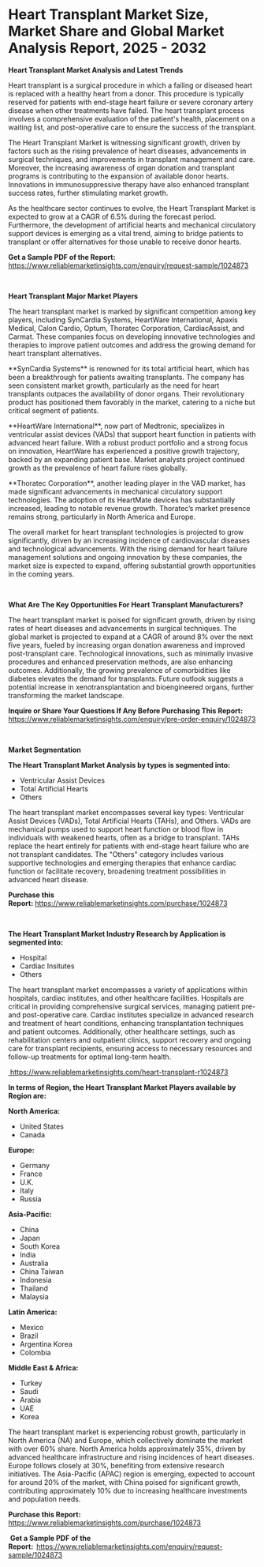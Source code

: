 <p><h1>Heart Transplant Market Size, Market Share and Global Market Analysis Report, 2025 - 2032</h1></p><p><strong>Heart Transplant Market Analysis and Latest Trends</strong></p>
<p><p>Heart transplant is a surgical procedure in which a failing or diseased heart is replaced with a healthy heart from a donor. This procedure is typically reserved for patients with end-stage heart failure or severe coronary artery disease when other treatments have failed. The heart transplant process involves a comprehensive evaluation of the patient's health, placement on a waiting list, and post-operative care to ensure the success of the transplant.</p><p>The Heart Transplant Market is witnessing significant growth, driven by factors such as the rising prevalence of heart diseases, advancements in surgical techniques, and improvements in transplant management and care. Moreover, the increasing awareness of organ donation and transplant programs is contributing to the expansion of available donor hearts. Innovations in immunosuppressive therapy have also enhanced transplant success rates, further stimulating market growth.</p><p>As the healthcare sector continues to evolve, the Heart Transplant Market is expected to grow at a CAGR of 6.5% during the forecast period. Furthermore, the development of artificial hearts and mechanical circulatory support devices is emerging as a vital trend, aiming to bridge patients to transplant or offer alternatives for those unable to receive donor hearts.</p></p>
<p><strong>Get a Sample PDF of the Report:&nbsp;</strong> <a href="https://www.reliablemarketinsights.com/enquiry/request-sample/1024873?utm_campaign=2117&utm_medium=2&utm_source=Github&utm_content=ia&utm_term=18042025&utm_id=heart-transplant">https://www.reliablemarketinsights.com/enquiry/request-sample/1024873</a></p>
<p>&nbsp;</p>
<p><strong>Heart Transplant Major Market Players</strong></p>
<p><p>The heart transplant market is marked by significant competition among key players, including SynCardia Systems, HeartWare International, Apaxis Medical, Calon Cardio, Optum, Thoratec Corporation, CardiacAssist, and Carmat. These companies focus on developing innovative technologies and therapies to improve patient outcomes and address the growing demand for heart transplant alternatives.</p><p>**SynCardia Systems** is renowned for its total artificial heart, which has been a breakthrough for patients awaiting transplants. The company has seen consistent market growth, particularly as the need for heart transplants outpaces the availability of donor organs. Their revolutionary product has positioned them favorably in the market, catering to a niche but critical segment of patients.</p><p>**HeartWare International**, now part of Medtronic, specializes in ventricular assist devices (VADs) that support heart function in patients with advanced heart failure. With a robust product portfolio and a strong focus on innovation, HeartWare has experienced a positive growth trajectory, backed by an expanding patient base. Market analysts project continued growth as the prevalence of heart failure rises globally.</p><p>**Thoratec Corporation**, another leading player in the VAD market, has made significant advancements in mechanical circulatory support technologies. The adoption of its HeartMate devices has substantially increased, leading to notable revenue growth. Thoratec’s market presence remains strong, particularly in North America and Europe.</p><p>The overall market for heart transplant technologies is projected to grow significantly, driven by an increasing incidence of cardiovascular diseases and technological advancements. With the rising demand for heart failure management solutions and ongoing innovation by these companies, the market size is expected to expand, offering substantial growth opportunities in the coming years.</p></p>
<p>&nbsp;</p>
<p><strong>What Are The Key Opportunities For Heart Transplant Manufacturers?</strong></p>
<p><p>The heart transplant market is poised for significant growth, driven by rising rates of heart diseases and advancements in surgical techniques. The global market is projected to expand at a CAGR of around 8% over the next five years, fueled by increasing organ donation awareness and improved post-transplant care. Technological innovations, such as minimally invasive procedures and enhanced preservation methods, are also enhancing outcomes. Additionally, the growing prevalence of comorbidities like diabetes elevates the demand for transplants. Future outlook suggests a potential increase in xenotransplantation and bioengineered organs, further transforming the market landscape.</p></p>
<p><strong>Inquire or Share Your Questions If Any Before Purchasing This Report:</strong> <a href="https://www.reliablemarketinsights.com/enquiry/pre-order-enquiry/1024873?utm_campaign=2117&utm_medium=2&utm_source=Github&utm_content=ia&utm_term=18042025&utm_id=heart-transplant">https://www.reliablemarketinsights.com/enquiry/pre-order-enquiry/1024873</a></p>
<p>&nbsp;</p>
<p><strong>Market Segmentation</strong></p>
<p><strong>The Heart Transplant Market Analysis by types is segmented into:</strong></p>
<p><ul><li>Ventricular Assist Devices</li><li>Total Artificial Hearts</li><li>Others</li></ul></p>
<p><p>The heart transplant market encompasses several key types: Ventricular Assist Devices (VADs), Total Artificial Hearts (TAHs), and Others. VADs are mechanical pumps used to support heart function or blood flow in individuals with weakened hearts, often as a bridge to transplant. TAHs replace the heart entirely for patients with end-stage heart failure who are not transplant candidates. The "Others" category includes various supportive technologies and emerging therapies that enhance cardiac function or facilitate recovery, broadening treatment possibilities in advanced heart disease.</p></p>
<p><strong>Purchase this Report:&nbsp;</strong><a href="https://www.reliablemarketinsights.com/purchase/1024873?utm_campaign=2117&utm_medium=2&utm_source=Github&utm_content=ia&utm_term=18042025&utm_id=heart-transplant">https://www.reliablemarketinsights.com/purchase/1024873</a></p>
<p>&nbsp;</p>
<p><strong>The Heart Transplant Market Industry Research by Application is segmented into:</strong></p>
<p><ul><li>Hospital</li><li>Cardiac Insitutes</li><li>Others</li></ul></p>
<p><p>The heart transplant market encompasses a variety of applications within hospitals, cardiac institutes, and other healthcare facilities. Hospitals are critical in providing comprehensive surgical services, managing patient pre- and post-operative care. Cardiac institutes specialize in advanced research and treatment of heart conditions, enhancing transplantation techniques and patient outcomes. Additionally, other healthcare settings, such as rehabilitation centers and outpatient clinics, support recovery and ongoing care for transplant recipients, ensuring access to necessary resources and follow-up treatments for optimal long-term health.</p></p>
<p><a href="https://www.reliablemarketinsights.com/heart-transplant-r1024873?utm_campaign=2117&utm_medium=2&utm_source=Github&utm_content=ia&utm_term=18042025&utm_id=heart-transplant">&nbsp;https://www.reliablemarketinsights.com/heart-transplant-r1024873</a></p>
<p><strong>In terms of Region, the Heart Transplant Market Players available by Region are:</strong></p>
<p>
    <p> <strong> North America: </strong>
        <ul>
            <li>United States</li>
            <li>Canada</li>
        </ul>
        </p> 
    <p> <strong> Europe: </strong>
        <ul>
            <li>Germany</li>
            <li>France</li>
            <li>U.K.</li>
            <li>Italy</li>
            <li>Russia</li>
        </ul>
        </p> 
    <p> <strong> Asia-Pacific: </strong>
        <ul>
            <li>China</li>
            <li>Japan</li>
            <li>South Korea</li>
            <li>India</li>
            <li>Australia</li>
            <li>China Taiwan</li>
            <li>Indonesia</li>
            <li>Thailand</li>
            <li>Malaysia</li>
        </ul>
        </p> 
    <p> <strong> Latin America: </strong>
        <ul>
            <li>Mexico</li>
            <li>Brazil</li>
            <li>Argentina Korea</li>
            <li>Colombia</li>
        </ul>
        </p> 
    <p> <strong> Middle East & Africa: </strong>
        <ul>
            <li>Turkey</li>
            <li>Saudi</li>
            <li>Arabia</li>
            <li>UAE</li>
            <li>Korea</li>
        </ul>
    </p>
    </p>
<p><p>The heart transplant market is experiencing robust growth, particularly in North America (NA) and Europe, which collectively dominate the market with over 60% share. North America holds approximately 35%, driven by advanced healthcare infrastructure and rising incidences of heart diseases. Europe follows closely at 30%, benefiting from extensive research initiatives. The Asia-Pacific (APAC) region is emerging, expected to account for around 20% of the market, with China poised for significant growth, contributing approximately 10% due to increasing healthcare investments and population needs.</p></p>
<p><strong>Purchase this Report: </strong><a href="https://www.reliablemarketinsights.com/purchase/1024873?utm_campaign=2117&utm_medium=2&utm_source=Github&utm_content=ia&utm_term=18042025&utm_id=heart-transplant">https://www.reliablemarketinsights.com/purchase/1024873</a></p>
<p>&nbsp;<strong>Get a Sample PDF of the Report:&nbsp;&nbsp;</strong><a href="https://www.reliablemarketinsights.com/enquiry/request-sample/1024873?utm_campaign=2117&utm_medium=2&utm_source=Github&utm_content=ia&utm_term=18042025&utm_id=heart-transplant">https://www.reliablemarketinsights.com/enquiry/request-sample/1024873</a></p>
<p><strong></strong></p>
<p><p></p><p></p><p></p></p>